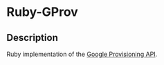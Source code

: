 Ruby-GProv
==========

Description
-----------

Ruby implementation of the [Google Provisioning API](http://code.google.com/googleapps/domain/gdata_provisioning_api_v2.0_reference.html).
